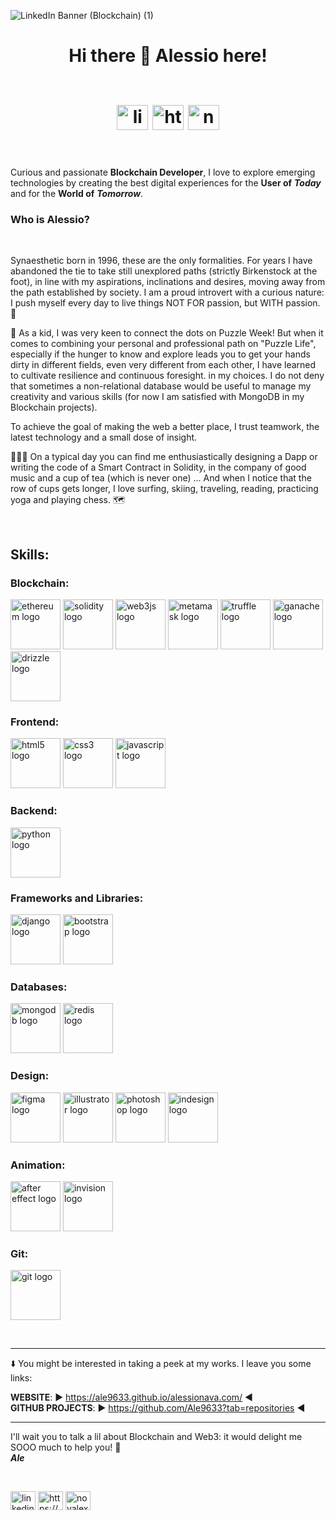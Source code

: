 ![LinkedIn Banner (Blockchain) (1)](https://user-images.githubusercontent.com/91788111/197777541-1bc92d1b-6be0-4272-b7a9-dd3f3ec83f5e.png)

<h1 align="center">Hi there 👋 Alessio here! </br></br>

<p align="center"><a href="https://www.linkedin.com/in/alessio-nava/" target="blank"><img align="center" src="https://user-images.githubusercontent.com/91788111/197795996-66645d80-e388-4b51-85fe-0080f1d5373c.svg" alt="linkedin.com/in/alessio-nava" height="40" width="50" /></a>
<a href="https://instagram.com/https://www.instagram.com/_novalex_/" target="blank"><img align="center" src="https://user-images.githubusercontent.com/91788111/197796297-74a23050-ba50-4611-b04e-f77aa6e6ebfc.svg" alt="https://www.instagram.com/_novalex_/" height="40" width="50" /></a>
<a href="https://twitter.com/novalex__" target="blank"><img align="center" src="https://user-images.githubusercontent.com/91788111/197796208-449bd39f-887e-4958-9a2b-ab939bef18cb.svg" alt="novalex__" height="40" width="50" /></a></p></h1>
</br>

Curious and passionate **Blockchain Developer**, I love to explore emerging technologies by creating the best digital experiences for the **User of** ***Today*** and for the **World of** ***Tomorrow***.

<h3>Who is Alessio?</h3></br>

Synaesthetic born in 1996, these are the only formalities. For years I have abandoned the tie to take still unexplored paths (strictly Birkenstock at the foot), in line with my aspirations, inclinations and desires, moving away from the path established by society. I am a proud introvert with a curious nature: I push myself every day to live things NOT FOR passion, but WITH passion. 🚀

🧭 As a kid, I was very keen to connect the dots on Puzzle Week! But when it comes to combining your personal and professional path on "Puzzle Life", especially if the hunger to know and explore leads you to get your hands dirty in different fields, even very different from each other, I have learned to cultivate resilience and continuous foresight. in my choices. I do not deny that sometimes a non-relational database would be useful to manage my creativity and various skills (for now I am satisfied with MongoDB in my Blockchain projects).

To achieve the goal of making the web a better place, I trust teamwork, the latest technology and a small dose of insight.

🧑🏻‍💻 On a typical day you can find me enthusiastically designing a Dapp or writing the code of a Smart Contract in Solidity, in the company of good music and a cup of tea (which is never one) ...
And when I notice that the row of cups gets longer, I love surfing, skiing, traveling, reading, practicing yoga and playing chess. 🗺️

</br>
<h2 align="left">Skills:</h2>
<h3 align="left">Blockchain:</h3>
<p>
<img src="https://user-images.githubusercontent.com/91788111/197836103-0d0ecba7-083b-4f21-b4be-9b9856b41f6d.svg" alt="ethereum logo" width="80" height="80"/>
<img src="https://user-images.githubusercontent.com/91788111/197835644-3e94f268-d529-4bbb-95ec-4df0fa996261.svg" alt="solidity logo" width="80" height="80"/>
<img src="https://user-images.githubusercontent.com/91788111/197837026-312bcc9e-672f-48ab-b390-76b9ec7dcd65.svg" alt="web3js logo" width="80" height="80"/>
  <img src="https://user-images.githubusercontent.com/91788111/197840403-21ee3724-e44f-4c6d-8020-2b85f60af6e5.svg" alt="metamask logo" width="80" height="80"/>
<img src="https://user-images.githubusercontent.com/91788111/197839079-4de5aaae-7f00-436d-9349-900ccc05568e.svg" alt="truffle logo" width="80" height="80"/>
<img src="https://user-images.githubusercontent.com/91788111/197839256-9dd264e3-ac7b-4dda-ba90-cab2879f45e9.svg" alt="ganache logo" width="80" height="80"/>
<img src="https://user-images.githubusercontent.com/91788111/197839324-b28fd8b0-c1c7-4d7f-9372-f4102828676a.svg" alt="drizzle logo" width="80" height="80"/>
</p>
<h3 align="left">Frontend:</h3>
<p>
<img src="https://user-images.githubusercontent.com/91788111/197833240-a89aa1fa-f43d-4ca2-987a-f92defb3b13d.svg" alt="html5 logo" width="80" height="80"/>
<img src="https://user-images.githubusercontent.com/91788111/197833132-bc7dbc84-355b-4366-90a8-b1db64d20aa6.svg" alt="css3 logo" width="80" height="80"/>
<img src="https://user-images.githubusercontent.com/91788111/197820712-72cbe91f-5f5f-4174-ad9d-9a5692fa7432.svg" alt="javascript logo" width="80" height="80"/>
</p>
<h3 align="left">Backend:</h3>
<p><img src="https://user-images.githubusercontent.com/91788111/197832451-e45509f3-f5a3-461a-b407-43f116bf4fae.svg" alt="python logo" width="80" height="80"/>
</p>
<h3 align="left">Frameworks and Libraries:</h3>
<p><img src="https://user-images.githubusercontent.com/91788111/197812039-78a9acd4-d7a7-404a-987c-4f04ef273b09.svg" alt="django logo" width="80" height="80"/>
<img src="https://user-images.githubusercontent.com/91788111/197811066-e9f87c17-0ed2-4a2d-b44d-c731649b7c11.svg" alt="bootstrap logo" width="80" height="80"/>
</p>
<h3 align="left">Databases:</h3>
<p>
<img src="https://user-images.githubusercontent.com/91788111/197826296-2610ecde-5dfc-491c-8e69-6ee2287fc0bd.svg" alt="mongodb logo" width="80" height="80"/>
<img src="https://user-images.githubusercontent.com/91788111/197834381-1a7137c9-9b0a-4b1e-aecd-0dd209851e79.svg" alt="redis logo" width="80" height="80"/>
</p>
<h3 align="left">Design:</h3>
<p>
<img src="https://user-images.githubusercontent.com/91788111/197830985-f2378b12-c5e6-4487-afe6-ac67a9119ff7.svg" alt="figma logo" width="80" height="80"/>
<img src="https://user-images.githubusercontent.com/91788111/197818624-277cb9c4-252a-4c59-b76b-2a47950e20c6.svg" alt="illustrator logo" width="80" height="80"/>
<img src="https://user-images.githubusercontent.com/91788111/197826945-bdc96954-df5d-4636-9b1e-ff59c5137594.svg" alt="photoshop logo" width="80" height="80"/>
<img src="https://user-images.githubusercontent.com/91788111/197827217-d480d3a7-e2e1-4654-a7f8-3beb2f29b24b.svg" alt="indesign logo" width="80" height="80"/>
</p>
<h3 align="left">Animation:</h3>
<p>
<img src="https://user-images.githubusercontent.com/91788111/197827135-235a5598-cb83-4db8-91b1-018d3186112a.svg" alt="after effect logo" width="80" height="80"/>
<img src="https://user-images.githubusercontent.com/91788111/197820141-0e1c1541-7ee3-4224-814a-ef8a9feade4f.svg" alt="invision logo" width="80" height="80"/>
</p>
<h3 align="left">Git:</h3>
<p>
<img src="https://user-images.githubusercontent.com/91788111/197811431-0ba6665e-fd4b-4499-b500-cabf331136a9.svg" alt="git logo" width="80" height="80"/>
</p>
</br>

________________________

⬇️ You might be interested in taking a peek at my works. I leave you some links:

**WEBSITE**: ► https://ale9633.github.io/alessionava.com/ ◄
</br>
**GITHUB PROJECTS**: ► https://github.com/Ale9633?tab=repositories ◄

________________________

I'll wait you to talk a lil about Blockchain and Web3: it would delight me SOOO much to help you! 🙏
</br>***Ale***</p>


</br>
<p align="left">
<a href="https://www.linkedin.com/in/alessio-nava/" target="blank"><img align="center" src="https://user-images.githubusercontent.com/91788111/197795996-66645d80-e388-4b51-85fe-0080f1d5373c.svg" alt="linkedin.com/in/alessio-nava" height="30" width="40" /></a>
<a href="https://instagram.com/https://www.instagram.com/_novalex_/" target="blank"><img align="center" src="https://user-images.githubusercontent.com/91788111/197796297-74a23050-ba50-4611-b04e-f77aa6e6ebfc.svg" alt="https://www.instagram.com/_novalex_/" height="30" width="40" /></a>
<a href="https://twitter.com/novalex__" target="blank"><img align="center" src="https://user-images.githubusercontent.com/91788111/197796208-449bd39f-887e-4958-9a2b-ab939bef18cb.svg" alt="novalex__" height="30" width="40" /></a></p>
